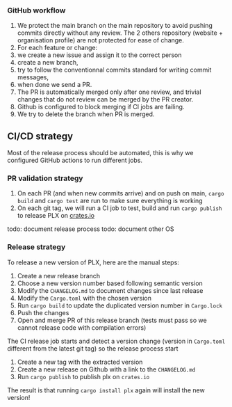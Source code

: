 ### GitHub workflow
1. We protect the main branch on the main repository to avoid pushing commits directly without any review. The 2 others repository (website + organisation profile) are not protected for ease of change.
1. For each feature or change:
  1. we create a new issue and assign it to the correct person
  1. create a new branch,
  1. try to follow the conventionnal commits standard for writing commit messages,
  1. when done we send a PR.
  1. The PR is automatically merged only after one review, and trivial changes that do not review can be merged by the PR creator.
  1. Github is configured to block merging if CI jobs are failing.
  1. We try to delete the branch when PR is merged.
## CI/CD strategy
Most of the release process should be automated, this is why we configured GitHub actions to run different jobs.

### PR validation strategy
1. On each PR (and when new commits arrive) and on push on main, `cargo build` and `cargo test` are run to make sure everything is working
1. On each git tag, we will run a CI job to test, build and run `cargo publish` to release PLX on [crates.io](https://crates.io/crates/plx)

todo: document release process
todo: document other OS

### Release strategy

To release a new version of PLX, here are the manual steps:
1. Create a new release branch
1. Choose a new version number based following semantic version
1. Modify the `CHANGELOG.md` to document changes since last release
1. Modify the `Cargo.toml` with the chosen version
1. Run `cargo build` to update the duplicated version number in `Cargo.lock`
1. Push the changes
1. Open and merge PR of this release branch (tests must pass so we cannot release code with compilation errors)

The CI release job starts and detect a version change (version in `Cargo.toml` different from the latest git tag) so the release process start
1. Create a new tag with the extracted version
1. Create a new release on Github with a link to the `CHANGELOG.md`
1. Run `cargo publish` to publish plx on `crates.io`

The result is that running `cargo install plx` again will install the new version!
